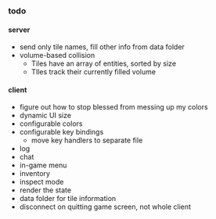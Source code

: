 ### todo

#### server
* send only tile names, fill other info from data folder
* volume-based collision
  * Tiles have an array of entities, sorted by size
  * TIles track their currently filled volume

#### client
* figure out how to stop blessed from messing up my colors
* dynamic UI size
* configurable colors
* configurable key bindings
  * move key handlers to separate file
* log
* chat
* in-game menu
* inventory
* inspect mode
* render the state
* data folder for tile information
* disconnect on quitting game screen, not whole client